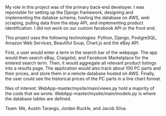 My role in this project was of the primary back-end developer. I was reponisble for setting up the Django framework, designing and implementing the databse schema,
hosting the database on AWS, web scraping, pulling data from the ebay API, and implementing product identification. I did not work on our custom facebook API or the
front end.

This project uses the following technologies:
Python, Django, PostgreSQL, Amazon Web Services, Beautiful Soup, Chart.js and the eBay API. 

First, a user would enter a term in the search bar of the webpage.
The app would then search eBay, Craigslist, and Facebook Marketplace for the entered search term.
Then, it would aggregate all relevant product listings into a results page.
The application would also track about 100 PC parts and their prices, and store them in a remote database hosted on AWS.
Finally, the user could see the historical prices of the PC parts in a line chart format.


files of interest: WebApp-master/mysite/main/views.py hold a majority of the code that we wrote.
                   WebApp-master/mysite/main/models.py is where the database tables are defined.

Team: Me, Austin Tarango, Jordan Ruckle, and Jacob Silva.
